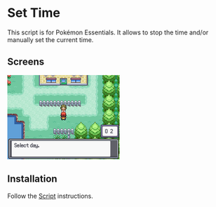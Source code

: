 # Set Time
This script is for Pokémon Essentials. It allows to stop the time and/or manually set the current time.

## Screens
![](Screens/gif.gif)

## Installation
Follow the [Script](/Script.rb) instructions.